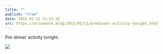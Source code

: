 ```yaml
---
title: ""
publish: "true"
date: 2015-01-11 21:53:42
url: https://ericmwalk.blog/2015/01/11/predinner-activity-tonight.html
---
```


Pre-dinner activity tonight.

![](https://ericmwalk.blog/uploads/2022/d1ac85457a.jpg)